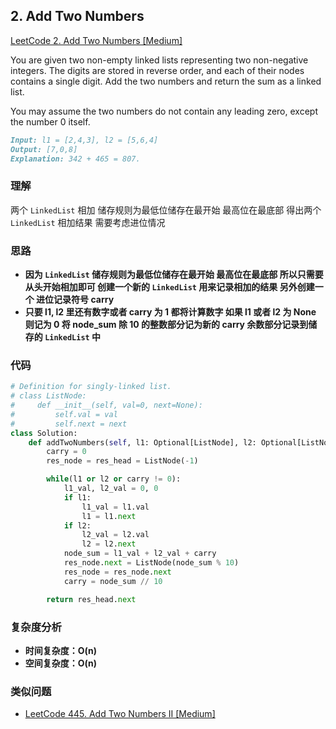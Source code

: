 ## **2. Add Two Numbers**

[LeetCode 2. Add Two Numbers [Medium]](https://leetcode.com/problems/add-two-numbers/description/)

You are given two non-empty linked lists representing two non-negative integers. The digits are stored in reverse order, and each of their nodes contains a single digit. Add the two numbers and return the sum as a linked list.

You may assume the two numbers do not contain any leading zero, except the number 0 itself.

```markdown
Input: l1 = [2,4,3], l2 = [5,6,4]
Output: [7,0,8]
Explanation: 342 + 465 = 807.
```

### **理解**
两个 `LinkedList` 相加 储存规则为最低位储存在最开始 最高位在最底部 得出两个 `LinkedList` 相加结果  需要考虑进位情况

### **思路**
* **因为 `LinkedList` 储存规则为最低位储存在最开始 最高位在最底部 所以只需要从头开始相加即可 创建一个新的 `LinkedList` 用来记录相加的结果 另外创建一个 进位记录符号 carry**
* **只要  l1, l2 里还有数字或者 carry 为 1 都将计算数字 如果 l1 或者 l2 为 None 则记为 0 将 node_sum 除 10 的整数部分记为新的 carry 余数部分记录到储存的 `LinkedList` 中**

### **代码**

``` python
# Definition for singly-linked list.
# class ListNode:
#     def __init__(self, val=0, next=None):
#         self.val = val
#         self.next = next
class Solution:
    def addTwoNumbers(self, l1: Optional[ListNode], l2: Optional[ListNode]) -> Optional[ListNode]:
        carry = 0
        res_node = res_head = ListNode(-1)

        while(l1 or l2 or carry != 0):
            l1_val, l2_val = 0, 0
            if l1:
                l1_val = l1.val
                l1 = l1.next
            if l2:
                l2_val = l2.val
                l2 = l2.next
            node_sum = l1_val + l2_val + carry
            res_node.next = ListNode(node_sum % 10)
            res_node = res_node.next
            carry = node_sum // 10

        return res_head.next
```
### **复杂度分析**
* **时间复杂度：O(n)**
* **空间复杂度：O(n)**

### **类似问题**
* [LeetCode 445. Add Two Numbers II [Medium]](https://leetcode.com/problems/add-two-numbers-ii/description/)

